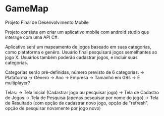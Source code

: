 # GameMap
Projeto Final de Desenvolvimento Mobile

Projeto consiste em criar um aplicativo mobile com android studio que interage com uma API C#.

Aplicativo será um mapeamento de jogos baseado em suas categorias, como plataforma e genêro.
Usuário final pesquisará jogos semelhantes ao jogo X.
Usuários também poderão cadastrar jogos, e incluir suas categorias.

Categorias serão pré-definidas, número previsto de 6 categorias.
  -> Plataforma
  -> Gênero
  -> Ano
  -> Empresa
  -> Tamanho em GBs
  -> É multiplayer?
  
Telas:
  -> Tela Inicial (Cadastrar jogo ou pesquisar jogo)
  -> Tela de Cadastro de Jogos
  -> Tela de Pesquisa (apenas pesquisar por nome do jogo)
  -> Tela de Resultado (com opção de cadastrar novo jogo, opção de "refresh", opção de pesquisar novamente por jogo novo)
